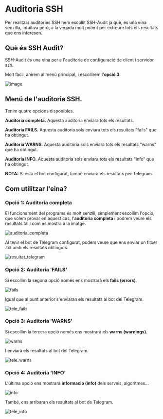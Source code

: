 # Auditoria SSH

Per realitzar auditories SSH hem escollit SSH-Audit ja què, és una eina senzilla, intuitiva però, a la vegada molt potent per extreure tots els resultats que ens interesen.

## Què és SSH Audit?

SSH-Audit és una eina per a l'auditoria de configuració de client i servidor ssh.

Molt fàcil, anirem al menú principal, i escollirem l'**opció 3**.

![image](https://user-images.githubusercontent.com/80519737/169099657-16579727-91c8-4f0e-8d83-b90aa7c2d63d.png)

## Menú de l'auditoria SSH.

Tenim quatre opcions disponibles.

**Auditoria completa.** Aquesta auditoria enviara tots els resultats.

**Auditoria FAILS.** Aquesta auditoria sols enviara tots els resultats "fails" que ha obtingut.

**Auditoria WARNS.** Aquesta auditoria sols enviara tots els resultats "warns" que ha obtingut.

**Auditoria INFO.** Aquesta auditoria sols enviara tots els resultats "info" que ha obtingut.

**NOTA:** Si està el bot configurat, també enviarà els resultats per Telegram.

## Com utilitzar l'eina?

### Opció 1: Auditoria completa

El funcionament del programa és molt senzill, simplement escollim l'opció, que volem provar en aquest cas, l'**auditoria completa** i podrem veure els resultats tal i com es mostra a la imatge.

![auditoria_completa](https://user-images.githubusercontent.com/92753159/169493068-a379f002-1cc5-47c4-bf17-772c1bd32291.png)

Al tenir el bot de Telegram configurat, podem veure que ens enviar un fitxer .txt amb els resultats obtinguts.

![resultat_telegram](https://user-images.githubusercontent.com/80519737/169101033-f7c8d78d-e00e-4ef3-8a60-a131ac03034f.png)

### Opció 2: Auditoria 'FAILS'

Si escollim la segona opció només ens mostrarà els **fails (errors)**.

![fails](https://user-images.githubusercontent.com/56296299/169371666-b5fb1aac-c91b-4027-ae97-3dab48e0a0ae.png)

Igual que al punt anterior s'enviaran els resultats al bot del Telegram.

![tele_fails](https://user-images.githubusercontent.com/56296299/169372643-5fdf6ae4-cf39-4256-a86a-cbb5647f8f6f.png)

### Opció 3: Auditoria 'WARNS'

Si escollim la tercera opció només ens mostrarà els **warns (warnings)**.

![warns](https://user-images.githubusercontent.com/56296299/169371728-99a95d8b-b23f-4f21-8348-fe861d69c21e.png)

I enviarà els resultats al bot del Telegram.

![tele_warns](https://user-images.githubusercontent.com/56296299/169372701-c986d8b6-e583-491a-afc3-c626465febb7.png)

### Opció 4: Auditoria 'INFO'

L'última opció ens mostrarà **informació (info)** dels serveis, algoritmes...

![info](https://user-images.githubusercontent.com/56296299/169371795-30acbda3-7736-4302-9bc6-db0806ba9e94.png)

També, ens arribaran els resultats al bot de Telegram.

![tele_info](https://user-images.githubusercontent.com/56296299/169372661-f8e360b1-8379-4bf5-bc02-1651340800b4.png)

